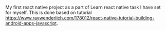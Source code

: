 My first react native project as a part of Learn react native task I have set for myself. This is done based on tutorial https://www.raywenderlich.com/178012/react-native-tutorial-building-android-apps-javascript.
